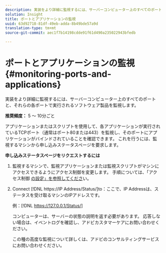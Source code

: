 ```yaml
---
description: 実装をより詳細に監視するには、サーバーコンピューター上のすべてのポートと、それらの各ポートで実行されるソフトウェア製品を監視します。
solution: Insight
title: ポートとアプリケーションの監視
uuid: 63d92718-81df-49eb-adda-8b49bde57a9d
translation-type: tm+mt
source-git-commit: aec1f7b14198cdde91f61d490a235022943bfedb

---
```



# ポートとアプリケーションの監視{#monitoring-ports-and-applications}

実装をより詳細に監視するには、サーバーコンピューター上のすべてのポートと、それらの各ポートで実行されるソフトウェア製品を監視します。

**推奨頻度：** 5 ～ 10分ごと

アプリケーションまたはスクリプトを使用して、各アプリケーションが実行されているTCPポート（通常はポート80または443）を監視し、そのポートにアプリケーションがバインドされていることを確認できます。 これを行うには、監視するマシンから申し込みステータスページを要求します。

**申し込みステータスページをリクエストするには**

1. 監視するマシンで、監視アプリケーションまたは監視スクリプトがマシンにアクセスできるようにアクセス制御を変更します。 手順については、「アクセス制御 [の設定」を参照してくださ](../../../home/c-inst-svr/c-admin-inst-svr/c-config-acs-ctrl/c-config-acs-ctrl.md#concept-ac385e870dbe4b57a72bf7266b60f93d)い。
1. Connect [!DNL https://IP Address/Status/]to：ここで、IP Addressは、ステータスを受け取るマシンのIPアドレスです。

   例：[!DNL https://127.0.0.1/Status/]

   コンピューターは、サーバーの状態の説明を返す必要があります。 応答しない場合は、イベントログを確認し、アドビカスタマーケアにお問い合わせください。

   この種の高度な監視について詳しくは、アドビのコンサルティングサービスにお問い合わせください。

